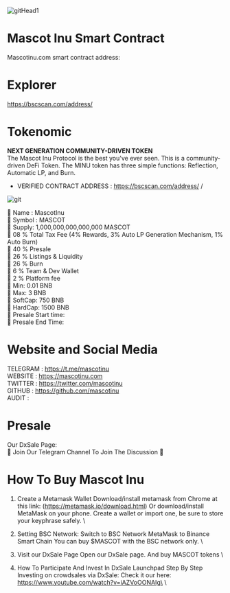 ![gitHead1](https://user-images.githubusercontent.com/87755147/126633508-8e16aa75-3426-4b2e-9c99-b138f4d95f40.png)


# Mascot Inu Smart Contract
Mascotinu.com smart contract address: 

# Explorer
https://bscscan.com/address/

# Tokenomic
<b>NEXT GENERATION COMMUNITY-DRIVEN TOKEN</b>\
The Mascot Inu Protocol is the best you've ever seen. This is a community-driven DeFi Token. The MINU token has three simple functions: Reflection, Automatic LP, and Burn.

* VERIFIED CONTRACT ADDRESS : https://bscscan.com/address/ /

![git](https://user-images.githubusercontent.com/87755147/126634459-c375fc6c-1f65-4137-ae4c-04eb351c9e00.png)


🐾 Name : MascotInu\
🐾 Symbol : MASCOT\
🐾 Supply: 1,000,000,000,000,000 MASCOT\
🐾 08 % Total Tax Fee (4% Rewards, 3% Auto LP Generation Mechanism, 1% Auto Burn)\
🐾 40 % Presale\
🐾 26 % Listings & Liquidity\
🐾 26 % Burn\
🐾 6 % Team & Dev Wallet\
🐾 2 % Platform fee\
🐾 Min: 0.01 BNB\
🐾 Max: 3 BNB\
🐾 SoftCap: 750 BNB\
🐾 HardCap: 1500 BNB\
🐾 Presale Start time:\
🐾 Presale End Time: 

# Website and Social Media
TELEGRAM : https://t.me/mascotinu \
WEBSITE : https://mascotinu.com \
TWITTER : https://twitter.com/mascotinu \
GITHUB : https://github.com/mascotinu \
AUDIT : 

# Presale

Our DxSale Page: \
🚀 Join Our Telegram Channel To Join The Discussion 🚀
# How To Buy Mascot Inu 
1. Create a Metamask Wallet Download/install metamask from Chrome at this link: (https://metamask.io/download.html) Or download/install MetaMask on your phone. Create a wallet or import one, be sure to store your keyphrase safely. \

2. Setting BSC Network: Switch to BSC Network MetaMask to Binance Smart Chain You can buy $MASCOT with the BSC network only. \

3. Visit our DxSale Page Open our DxSale page. And buy MASCOT tokens \

4. How To Participate And Invest In DxSale Launchpad Step By Step Investing on crowdsales via DxSale: Check it our here: https://www.youtube.com/watch?v=iAZVoOONAIg\ \

